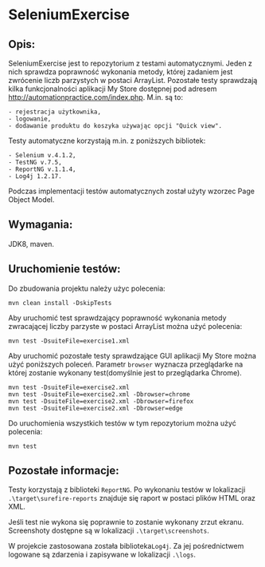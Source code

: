 # SeleniumExercise

## Opis:

SeleniumExercise jest to repozytorium z testami automatycznymi. Jeden z nich sprawdza poprawność wykonania metody, której zadaniem jest zwrócenie liczb parzystych w postaci ArrayList<Integer>. Pozostałe testy sprawdzają kilka funkcjonalności aplikacji My Store dostępnej pod adresem http://automationpractice.com/index.php. M.in. są to:
```
- rejestracja użytkownika,
- logowanie,
- dodawanie produktu do koszyka używając opcji "Quick view".
```
 
Testy automatyczne korzystają m.in. z poniższych bibliotek:
```
- Selenium v.4.1.2,
- TestNG v.7.5,
- ReportNG v.1.1.4,
- Log4j 1.2.17.
```

Podczas implementacji testów automatycznych został użyty wzorzec Page Object Model.
 
## Wymagania:
JDK8, maven.
 
## Uruchomienie testów:

Do zbudowania projektu należy użyc polecenia:
```
mvn clean install -DskipTests
```
 
Aby uruchomić test sprawdzający poprawność wykonania metody zwracającej liczby parzyste w postaci ArrayList<Integer> można użyć polecenia:
 ```
mvn test -DsuiteFile=exercise1.xml
```
 
Aby uruchomić pozostałe testy sprawdzające GUI aplikacji My Store można użyć poniższych poleceń. Parametr `browser` wyznacza przeglądarke na której zostanie wykonany test(domyślnie jest to przeglądarka Chrome).
```
mvn test -DsuiteFile=exercise2.xml
mvn test -DsuiteFile=exercise2.xml -Dbrowser=chrome
mvn test -DsuiteFile=exercise2.xml -Dbrowser=firefox
mvn test -DsuiteFile=exercise2.xml -Dbrowser=edge
```
 
Do uruchomienia wszystkich testów w tym repozytorium można użyć polecenia:
```
mvn test
```
 
 ## Pozostałe informacje:
 
 Testy korzystają z biblioteki `ReportNG`. Po wykonaniu testów w lokalizacji `.\target\surefire-reports` znajduje się raport w postaci plików HTML oraz XML.
 
 Jeśli test nie wykona się poprawnie to zostanie wykonany zrzut ekranu. Screenshoty dostępne są w lokalizacji `.\target\screenshots`.
 
 W projekcie zastosowana została biblioteka`Log4j`. Za jej pośrednictwem logowane są zdarzenia i zapisywane w lokalizacji `.\logs`.
